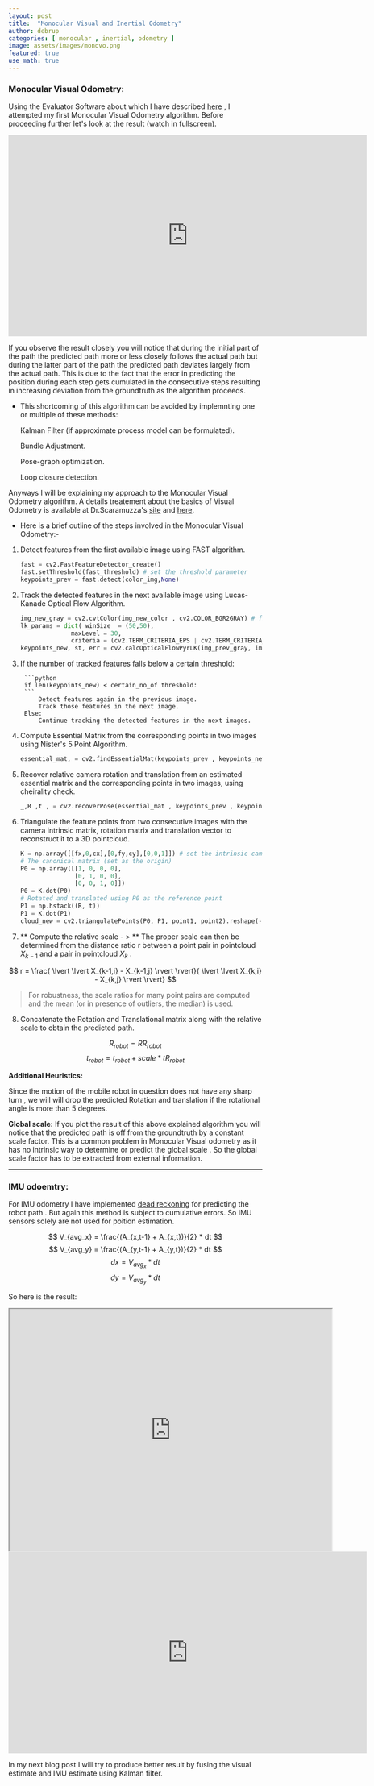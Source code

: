 ```yaml
---
layout: post
title:  "Monocular Visual and Inertial Odometry"
author: debrup
categories: [ monocular , inertial, odometry ]
image: assets/images/monovo.png
featured: true
use_math: true
---
```


### Monocular Visual Odometry:


Using the Evaluator Software about which I have described [here](https://dattadebrup.github.io/rgbd/evaluator/2018/07/20/TUM-RGBD-evaluator-software.html) , I attempted my first Monocular Visual Odometry algorithm. Before proceeding further let's look at the result (watch in fullscreen).


<iframe width="711" height="400" src="https://www.youtube.com/embed/2coEdSWuACA" frameborder="0" allow="autoplay; encrypted-media" allowfullscreen></iframe>


If you observe the result closely you will notice that during the initial part of the path the predicted path more or less closely follows the actual path but during the latter part of the path the predicted path deviates largely from the actual path. This is due to the fact that the error in predicting the position during each step gets cumulated in the consecutive steps resulting in increasing deviation from the groundtruth as the algorithm proceeds.


* This shortcoming of this algorithm can be avoided by implemnting one or multiple of these methods:

	Kalman Filter (if approximate process model can be formulated).

	Bundle Adjustment.

	Pose-graph optimization.

	Loop closure detection.


Anyways I will be explaining my approach to the Monocular Visual Odometry algorithm. A details treatement about the basics of Visual Odometry is available at Dr.Scaramuzza's [site](https://sites.google.com/site/scarabotix/tutorial-on-visual-odometry/) and  [here](http://www.cs.toronto.edu/~urtasun/courses/CSC2541/03_odometry.pdf).


* Here is a brief outline of the steps involved in the Monocular Visual Odometry:-

1) Detect features from the first available image using FAST algorithm.


	```python
	fast = cv2.FastFeatureDetector_create()
	fast.setThreshold(fast_threshold) # set the threshold parameter
	keypoints_prev = fast.detect(color_img,None)
	```

2) Track the detected features in the next available image using Lucas-Kanade Optical Flow Algorithm.


	```python
	img_new_gray = cv2.cvtColor(img_new_color , cv2.COLOR_BGR2GRAY) # first grayscale the image
	lk_params = dict( winSize  = (50,50),
                  maxLevel = 30,
                  criteria = (cv2.TERM_CRITERIA_EPS | cv2.TERM_CRITERIA_COUNT, 10, 0.03)) # mention the Optical Flow Algorithm parameters
	keypoints_new, st, err = cv2.calcOpticalFlowPyrLK(img_prev_gray, img_new_gray, keypoints_prev, None, **lk_params)
	```


3) If the number of tracked features falls below a certain threshold:


		```python
		if len(keypoints_new) < certain_no_of threshold:
		```
			Detect features again in the previous image.
			Track those features in the next image.
	 	Else:
			Continue tracking the detected features in the next images.


4) Compute Essential Matrix from the corresponding points in two images using Nister's 5 Point Algorithm.


	```python
	essential_mat, = cv2.findEssentialMat(keypoints_prev , keypoints_new ,focal = self.fx , pp = (self.cx , self.cy), method = cv2.RANSAC ,prob=0.999, threshold=1.0) # replace with proper focal length and optical center of the camera
	```   


5) Recover relative camera rotation and translation from an estimated essential matrix and the corresponding points in two images, using cheirality check.


	```python
	_,R ,t , = cv2.recoverPose(essential_mat , keypoints_prev , keypoints_new, focal = self.fx , pp = (self.cx , self.cy)) 
	```


6) Triangulate the feature points from two consecutive images with the camera intrinsic matrix, rotation matrix and translation vector to reconstruct it to a 3D pointcloud.


	```python
	K = np.array([[fx,0,cx],[0,fy,cy],[0,0,1]]) # set the intrinsic camera matrix
    # The canonical matrix (set as the origin)
    P0 = np.array([[1, 0, 0, 0],
                   [0, 1, 0, 0],
                   [0, 0, 1, 0]])
    P0 = K.dot(P0)
    # Rotated and translated using P0 as the reference point
    P1 = np.hstack((R, t))
    P1 = K.dot(P1)
	cloud_new = cv2.triangulatePoints(P0, P1, point1, point2).reshape(-1, 4)[:, :3] # Triangulate the keypoints to a pointcloud and reshape it to a Nx3 3D pointcloud.
	```


7) ** Compute the relative scale - > ** The proper scale can then be determined from the distance ratio r between a point pair in pointcloud $X_{k-1}$  and a pair in pointcloud $X_k$ .

$$
r = \frac{ \lvert \lvert X_{k-1,i} -  X_{k-1,j} \rvert \rvert}{ \lvert \lvert X_{k,i} -  X_{k,j} \rvert \rvert} 
$$


> For robustness, the scale ratios for many point pairs are computed and the mean (or in presence of outliers, the median) is used.


8) Concatenate the Rotation and Translational matrix along with the relative scale to obtain the predicted path.

$$
R_{robot} = RR_{robot} 
$$
$$
t_{robot} = t_{robot} + scale * tR_{robot}
$$


**Additional Heuristics:**

Since the motion of the mobile robot in question does not have any sharp turn , we will will drop the predicted Rotation and translation if the rotational angle is more than 5 degrees.

**Global scale:**
If you plot the result of this above explained algorithm you will notice that the predicted path is off from the groundtruth by a constant scale factor.
This is a common problem in Monocular Visual odometry as it has no intrinsic way to determine or predict the global scale . So the global scale factor has to be extracted from external information.

---------

### IMU odoemtry:

For IMU odometry I have implemented [dead reckoning](https://en.wikipedia.org/wiki/Dead_reckoning) for predicting the robot path . But again this method is subject to cumulative errors. So IMU sensors solely are not used for poition estimation.


$$
V_{avg_x} = \frac{(A_{x,t-1} + A_{x,t})}{2}  *  dt
$$
$$
V_{avg_y} = \frac{(A_{y,t-1} + A_{y,t})}{2}  *  dt
$$
$$
dx = V_{avg_x}  * dt
$$
$$
dy = V_{avg_y}  * dt
$$

So here is the result:

<iframe src="https://drive.google.com/file/d/1b5XrDRQAYvt-L9xiIgR5THyBE115HJL6/preview" width="640" height="480"></iframe>


<iframe width="711" height="400" src="https://www.youtube.com/embed/E4e83xLQQ5Q" frameborder="0" allow="autoplay; encrypted-media" allowfullscreen></iframe>


In my next blog post I will try to produce better result by fusing the visual estimate and IMU estimate using Kalman filter.